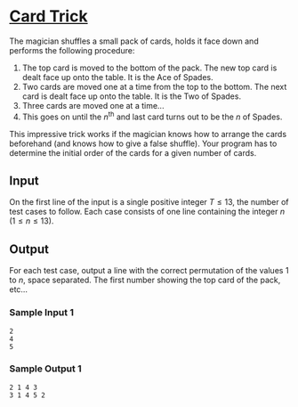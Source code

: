 # [Card Trick](https://open.kattis.com/problems/cardtrick2)

The magician shuffles a small pack of cards, holds it face down and performs the
following procedure:
1. The top card is moved to the bottom of the pack.  The new top card is dealt
	 face up onto the table.  It is the Ace of Spades.
2. Two cards are moved one at a time from the top to the bottom.  The next card
   is dealt face up onto the table.  It is the Two of Spades.
3. Three cards are moved one at a time...
4. This goes on until the $n$<sup>th</sup> and last card turns out to be the $n$
   of Spades.

This impressive trick works if the magician knows how to arrange the cards
beforehand (and knows how to give a false shuffle).  Your program has to
determine the initial order of the cards for a given number of cards.

## Input

On the first line of the input is a single positive integer $T \le 13$, the
number of test cases to follow.  Each case consists of one line containing the
integer $n$ ($1 \le n \le 13$).

## Output

For each test case, output a line with the correct permutation of the values $1$
to $n$, space separated.  The first number showing the top card of the pack,
etc…

### Sample Input 1

```
2
4
5
```

### Sample Output 1

```
2 1 4 3
3 1 4 5 2
```
